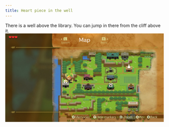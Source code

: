 ```yaml
---
title: Heart piece in the well
---
```


There is a well above the library. You can jump in there from the cliff above it.
![The cliff above the well](well_location.jpeg)
